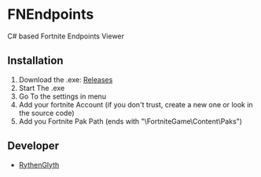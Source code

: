 # FNEndpoints
C# based Fortnite Endpoints Viewer
## Installation
1. Download the .exe: [Releases](https://github.com/RythenGlyth/FNEndpoints/releases)
2. Start The .exe
3. Go To the settings in menu
4. Add your fortnite Account (if you don't trust, create a new one or look in the source code)
5. Add you Fortnite Pak Path (ends with "\FortniteGame\Content\Paks")
## Developer
- [RythenGlyth](https://github.com/RythenGlyth/)